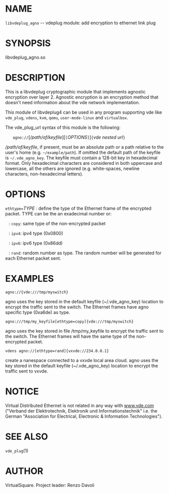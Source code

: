<!--
.\" Copyright (C) 2020 VirtualSquare. Project Leader: Renzo Davoli
.\"
.\" This is free documentation; you can redistribute it and/or
.\" modify it under the terms of the GNU General Public License,
.\" as published by the Free Software Foundation, either version 2
.\" of the License, or (at your option) any later version.
.\"
.\" The GNU General Public License's references to "object code"
.\" and "executables" are to be interpreted as the output of any
.\" document formatting or typesetting system, including
.\" intermediate and printed output.
.\"
.\" This manual is distributed in the hope that it will be useful,
.\" but WITHOUT ANY WARRANTY; without even the implied warranty of
.\" MERCHANTABILITY or FITNESS FOR A PARTICULAR PURPOSE. See the
.\" GNU General Public License for more details.
.\"
.\" You should have received a copy of the GNU General Public
.\" License along with this manual; if not, write to the Free
.\" Software Foundation, Inc., 51 Franklin St, Fifth Floor, Boston,
.\" MA 02110-1301 USA.
.\"
-->
# NAME

`libvdeplug_agno` -- vdeplug module: add encryption to ethernet link plug

# SYNOPSIS
libvdeplug_agno.so

# DESCRIPTION

This is a libvdeplug cryptographic module that implements agnostic encryption over layer 2. Agnostic encryption is
an encryption method that doesn't need information about the vde network implementation.

This module of libvdeplug4 can be used in any program supporting vde like
`vde_plug`, `vdens`, `kvm`, `qemu`, `user-mode-linux` and `virtualbox`.

The vde_plug_url syntax of this module is the following:

   &nbsp; &nbsp; &nbsp; `agno://`[*/path/of/keyfile*][`[`*OPTIONS*`]`]`{`*vde nested url*`}`

*/path/of/keyfile*, if present, must be an absolute path or a path relative to the user's home (e.g. `~/example/path`).
If omitted the default path of the keyfile is `~/.vde_agno_key`. The keyfile must contain a 128-bit key in hexadecimal format.
Only hexadecimal characters are considered in both uppercase and lowercase, all the others are ignored (e.g. white-spaces,
newline characters, non-hexadecimal letters).

# OPTIONS

  `ethtype=`_TYPE_
: define the type of the Ethernet frame of the encrypted packet. TYPE can be the an exadecimal number or:

  ` `
: `copy`: same type of the non-encrypted packet

  ` `
: `ipv4`: ipv4 type (0x0800)

  ` `
: `ipv6`: ipv6 type (0x86dd)

  ` `
: `rand`: random number as type. The random number will be generated for each Ethernet packet sent.

# EXAMPLES

`agno://{vde:///tmp/myswitch}`

  agno uses the key stored in the default keyfile (~/.vde_agno_key) location to encrypt the traffic sent to the switch.
  The Ethernet frames have agno specific type (0xa6de) as type.

  `agno:///tmp/my_keyfile[ethtype=copy]{vde:///tmp/myswitch}`

  agno uses the key stored in file /tmp/my_keyfile to encrypt the traffic sent to the switch. The Ethernet frames will
  have the same type of the non-encrypted packet.

  `vdens agno://[ethtype=rand]{vxvde://234.0.0.1}`

  create a nanespace connected to a vxvde local area cloud. agno uses the key stored
  in the default keyfile (~/.vde_agno_key) location to encrypt the traffic sent to vxvde.

# NOTICE
Virtual Distributed Ethernet is not related in any way with www.vde.com ("Verband der Elektrotechnik, Elektronik
und Informationstechnik" i.e. the German "Association for Electrical, Electronic & Information Technologies").

# SEE ALSO
`vde_plug`(1)

# AUTHOR
VirtualSquare. Project leader: Renzo Davoli
